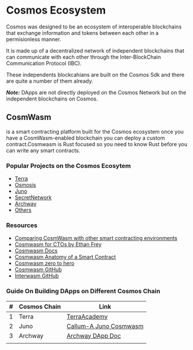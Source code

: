 # Cosmos Ecosystem
Cosmos was designed to be an ecosystem of interoperable blockchains
that exchange information and tokens between each other in a permisionless manner. 

It is made up of a decentralized network of independent blockchains
that can communicate with each other through the Inter-BlockChain Communication Protocol (IBC). 

These independents blockcahians are built on the Cosmos Sdk and there
are quite a number of them already.

**_Note:_**
DApps are not directly deployed on the Cosmos Network  but on the independent blockchains on Cosmos.


## CosmWasm 
is a  smart contracting platform built for the Cosmos ecosystem
once you have a CosmWasm-enabled blockchain you can deploy a custom contract.Cosmwasm is Rust focused so you need to know Rust before
you can write any smart contracts.


### Popular Projects on the Cosmos Ecosytem
+ [Terra](https://www.terra.money/)
+ [Osmosis](https://osmosis.zone)
+ [Juno](https://junonetwork.io)
+ [SecretNetwork](https://scrt.network)
+ [Archway](https://archway.io)
+ [Others](https://dezentralizedfinance.com/cosmos-network-projects/)


### Resources
+ [Comparing CosmWasm with other smart contracting environments ](https://medium.com/coinmonks/comparing-modern-smart-contracting-environments-d821304b96ef)
+   [Cosmwasm for CTOs by Ethan Frey](https://medium.com/cosmwasm/cosmwasm-for-ctos-f1ffa19cccb8)
+   [Cosmwasm Docs](https://docs.cosmwasm.com/docs/1.0/)
+   [Cosmwasm Anatomy of a Smart Contract](https://docs.cosmwasm.com/dev-academy/develop-smart-contract/intro)
+ [Cosmwasm zero to hero](https://github.com/Callum-A/cosmwasm-zero-to-hero)
+  [Cosmwasm GitHub](https://github.com/CosmWasm)
+  [Interwasm GitHub](https://github.com/InterWasm)



<!-- |index|Cosmos Chain|resource link| -->

### Guide On Building DApps on Different Cosmos Chain

| #  | Cosmos Chain | Link |
|---|---|---|
| 1 | Terra | [TerraAcademy](https://academy.terra.money/) |  
| 2 | Juno | [Callum-A Juno Cosmwasm](https://github.com/Callum-A/cosmwasm-zero-to-hero) |  
| 3 | Archway | [Archway DApp Doc](https://docs.archway.io/docs/create/getting-started/install/) |  
| | | |


